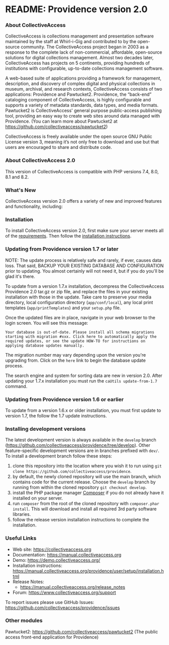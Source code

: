 # README: Providence version 2.0

### About CollectiveAccess

CollectiveAccess is collections management and presentation software maintained by the staff at Whirl-i-Gig and contributed to by the open-source community. The CollectiveAccess project began in 2003 as a response to the complete lack of non-commercial, affordable, open-source solutions for digital collections management. Almost two decades later, CollectiveAccess has projects on 5 continents, providing hundreds of institutions with configurable, up-to-date collections management software.

A web-based suite of applications providing a framework for management, description, and discovery of complex digital and physical collections in museum, archival, and research contexts, CollectiveAccess consists of two applications: Providence and Pawtucket2. Providence, the “back-end” cataloging component of CollectiveAccess, is highly configurable and supports a variety of metadata standards, data types, and media formats. Pawtucket2 is CollectiveAccess' general purpose public-access publishing tool, providing an easy way to create web sites around data managed with Providence. (You can learn more about Pawtucket2 at https://github.com/collectiveaccess/pawtucket2)

CollectiveAccess is freely available under the open source GNU Public License version 3, meaning it’s not only free to download and use but that users are encouraged to share and distribute code.

### About CollectiveAccess 2.0

This version of CollectiveAccess is compatible with PHP versions 7.4, 8.0, 8.1 and 8.2. 

### What's New

CollectiveAccess version 2.0 offers a variety of new and improved features and functionality, including: 

### Installation

To install CollectiveAccess version 2.0, first make sure your server meets all of the [requirements](https://manual.collectiveaccess.org/providence/user/setup/systemReq.html). Then follow the [installation instructions](https://manual.collectiveaccess.org/providence/user/setup/installation.html). 

### Updating from Providence version 1.7 or later

NOTE: The update process is relatively safe and rarely, if ever, causes data loss. That said, BACKUP YOUR EXISTING DATABASE AND CONFIGURATION prior to updating. You almost certainly will not need it, but if you do you'll be glad it's there.

To update from a version 1.7.x installation, decompress the CollectiveAccess Providence 2.0 tar.gz or zip file, and replace the files in your existing installation with those in the update. Take care to preserve your media directory, local configuration directory (`app/conf/local`), any local print templates (`app/printTemplates`) and your `setup.php` file.

Once the updated files are in place, navigate in your web browser to the login screen. You will see this message:

```
Your database is out-of-date. Please install all schema migrations starting with migration #xxx. Click here to automatically apply the required updates, or see the update HOW-TO for instructions on applying database updates manually.
```
 
The migration number may vary depending upon the version you're upgrading from. Click on the `here` link to begin the database update process. 

The search engine and system for sorting data are new in version 2.0. After updating your 1.7.x installation you must run the ```caUtils update-from-1.7``` command.


### Updating from Providence version 1.6 or earlier

To update from a version 1.6.x or older installation, you must first update to version 1.7, the follow the 1.7 update instructions.

### Installing development versions

The latest development version is always available in the `develop` branch (https://github.com/collectiveaccess/providence/tree/develop). Other feature-specific development versions are in branches prefixed with `dev/`. To install a development branch follow these steps:

1. clone this repository into the location where you wish it to run using `git clone https://github.com/collectiveaccess/providence`.
2. by default, the newly cloned repository will use the main branch, which contains code for the current release. Choose the `develop` branch by running from within the cloned repository `git checkout develop`.
3. install the PHP package manager [Composer](https://getcomposer.org) if you do not already have it installed on your server.
4. run `composer` from the root of the cloned repository with `composer.phar install`. This will download and install all required 3rd party software libraries. 
5. follow the release version installation instructions to complete the installation.

### Useful Links

* Web site: https://collectiveaccess.org
* Documentation: https://manual.collectiveaccess.org
* Demo: https://demo.collectiveaccess.org/
* Installation instructions: https://manual.collectiveaccess.org/providence/user/setup/installation.html
* Release Notes:  
  * https://manual.collectiveaccess.org/release_notes
* Forum: https://www.collectiveaccess.org/support

To report issues please use GitHub Issues: https://github.com/collectiveaccess/providence/issues 

### Other modules

Pawtucket2: https://github.com/collectiveaccess/pawtucket2 (The public access front-end application for Providence)
